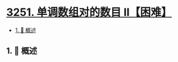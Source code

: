# [3251. 单调数组对的数目 II【困难】](https://github.com/tnotesjs/TNotes.leetcode/tree/main/notes/3251.%20%E5%8D%95%E8%B0%83%E6%95%B0%E7%BB%84%E5%AF%B9%E7%9A%84%E6%95%B0%E7%9B%AE%20II%E3%80%90%E5%9B%B0%E9%9A%BE%E3%80%91)

<!-- region:toc -->

- [1. 📝 概述](#1--概述)

<!-- endregion:toc -->

## 1. 📝 概述
